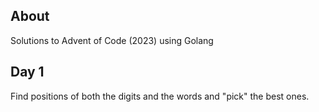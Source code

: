 ## About
Solutions to Advent of Code (2023) using Golang

## Day 1
Find positions of both the digits and the words and "pick" the best ones.

